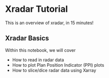 # Xradar Tutorial

This is an overview of xradar, in 15 minutes!

## Xradar Basics
Within this notebook, we will cover
- How to read in radar data
- How to plot Plan Position Indicator (PPI) plots
- How to slice/dice radar data using Xarray